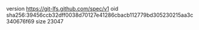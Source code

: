 version https://git-lfs.github.com/spec/v1
oid sha256:39456ccb32dff0038d70127e41286cbacb112779bd305230215aa3c340676f69
size 23047
